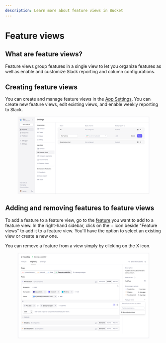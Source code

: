 ```yaml
---
description: Learn more about feature views in Bucket
---
```


# Feature views

## What are feature views?

Feature views group features in a single view to let you organize features as well as enable and customize Slack reporting and column configurations.

## Creating feature views

You can create and manage feature views in the [App Settings](https://app.bucket.co/envs/current/settings/app-stages).  You can create new feature views, edit existing views, and enable weekly reporting to Slack.

<figure><img src="../.gitbook/assets/Global settings - Feature views-min.png" alt=""><figcaption></figcaption></figure>

## Adding and removing features to feature views

To add a feature to a feature view, go to the [feature](https://app.bucket.co/envs/current/features) you want to add to a feature view. In the right-hand sidebar, click on the + icon beside "Feature views" to add it to a feature view. You'll have the option to select an existing view or create a new one.&#x20;

You can remove a feature from a view simply by clicking on the X icon.

<figure><img src="../.gitbook/assets/Adding features to a feature view-min.png" alt="Adding a feature to a feature view"><figcaption></figcaption></figure>

